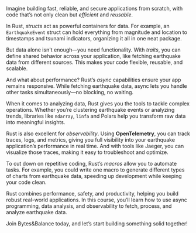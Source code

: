 Imagine building fast, reliable, and secure applications from scratch, with code that’s not only clean but *efficient* and *reusable*.


In Rust, *structs* act as powerful containers for data. For example, an `EarthquakeEvent` struct can hold everything from magnitude and location to timestamps and tsunami indicators, organizing it all in one neat package. 


But data alone isn't enough—you need functionality. With *traits*, you can define shared behavior across your application, like fetching earthquake data from different sources. This makes your code flexible, reusable, and scalable.


And what about performance? Rust’s *async* capabilities ensure your app remains responsive. While fetching earthquake data, async lets you handle other tasks simultaneously—no blocking, no waiting.


When it comes to analyzing data, Rust gives you the tools to tackle complex operations. Whether you’re clustering earthquake events or analyzing trends, libraries like `ndarray`, `linfa` and Polars help you transform raw data into meaningful insights.


Rust is also excellent for *observability*. Using **OpenTelemetry**, you can track traces, logs, and metrics, giving you full visibility into your earthquake application’s performance in real time. And with tools like Jaeger, you can visualize those traces, making it easy to troubleshoot and optimize.


To cut down on repetitive coding, Rust’s *macros* allow you to automate tasks. For example, you could write one macro to generate different types of charts from earthquake data, speeding up development while keeping your code clean.


Rust combines performance, safety, and productivity, helping you build robust real-world applications. In this course, you’ll learn how to use async programming, data analysis, and observability to fetch, process, and analyze earthquake data.


Join Bytes&Balance today, and let’s start building something solid together!
